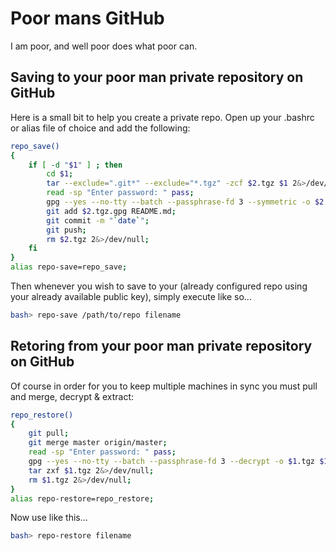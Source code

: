 # Poor mans GitHub
I am poor, and well poor does what poor can.

## Saving to your poor man private repository on GitHub
Here is a small bit to help you create a private repo. Open up your .bashrc or alias file of choice and add the following:
```sh
repo_save()
{
    if [ -d "$1" ] ; then
        cd $1;
        tar --exclude=".git*" --exclude="*.tgz" -zcf $2.tgz $1 2&>/dev/null;
        read -sp "Enter password: " pass;
        gpg --yes --no-tty --batch --passphrase-fd 3 --symmetric -o $2.tgz.gpg $2.tgz 3<<<$pass;
        git add $2.tgz.gpg README.md;
        git commit -m "`date`";
        git push;
        rm $2.tgz 2&>/dev/null;
    fi
}
alias repo-save=repo_save;
```

Then whenever you wish to save to your (already configured repo using your already available public key), simply execute like so...

```sh
bash> repo-save /path/to/repo filename
```

## Retoring from your poor man private repository on GitHub
Of course in order for you to keep multiple machines in sync you must pull and merge, decrypt & extract:
```sh
repo_restore()
{
    git pull;
    git merge master origin/master;
    read -sp "Enter password: " pass;
    gpg --yes --no-tty --batch --passphrase-fd 3 --decrypt -o $1.tgz $1.tgz.gpg 3<<<$pass 2&>/dev/null;
    tar zxf $1.tgz 2&>/dev/null;
    rm $1.tgz 2&>/dev/null;
}
alias repo-restore=repo_restore;
```

Now use like this...

```sh
bash> repo-restore filename
```


